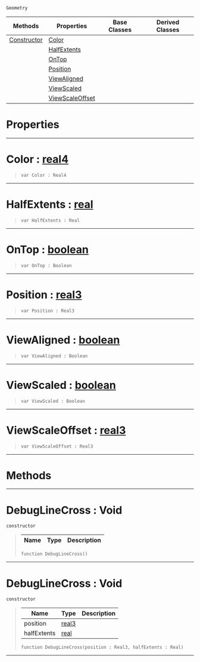  `Geometry`

|Methods|Properties|Base Classes|Derived Classes|
|---|---|---|---|
|[Constructor](debuglinecross.md#debuglinecross-void)|[Color](debuglinecross.md#color-zilch-engine-docume)| | |
| |[HalfExtents](debuglinecross.md#halfextents-zilch-engine)| | |
| |[OnTop](debuglinecross.md#ontop-zilch-engine-docume)| | |
| |[Position](debuglinecross.md#position-zilch-engine-doc)| | |
| |[ViewAligned](debuglinecross.md#viewaligned-zilch-engine)| | |
| |[ViewScaled](debuglinecross.md#viewscaled-zilch-engine-d)| | |
| |[ViewScaleOffset](debuglinecross.md#viewscaleoffset-zilch-eng)| | |


 #  Properties


---  
 #  Color : [real4](../nada_base_types/real4.md)

> 
> ```TS:Nada
> var Color : Real4


---  
 #  HalfExtents : [real](../nada_base_types/real.md)

> 
> ```TS:Nada
> var HalfExtents : Real


---  
 #  OnTop : [boolean](../nada_base_types/boolean.md)

> 
> ```TS:Nada
> var OnTop : Boolean


---  
 #  Position : [real3](../nada_base_types/real3.md)

> 
> ```TS:Nada
> var Position : Real3


---  
 #  ViewAligned : [boolean](../nada_base_types/boolean.md)

> 
> ```TS:Nada
> var ViewAligned : Boolean


---  
 #  ViewScaled : [boolean](../nada_base_types/boolean.md)

> 
> ```TS:Nada
> var ViewScaled : Boolean


---  
 #  ViewScaleOffset : [real3](../nada_base_types/real3.md)

> 
> ```TS:Nada
> var ViewScaleOffset : Real3


---  
 #  Methods


---  
 #  DebugLineCross : Void

 `constructor`

> 
> |Name|Type|Description|
> |---|---|---|
> ```TS:Nada
> function DebugLineCross()
> ``` 


---  
 #  DebugLineCross : Void

 `constructor`

> 
> |Name|Type|Description|
> |---|---|---|
> |position|[real3](../nada_base_types/real3.md)| |
> |halfExtents|[real](../nada_base_types/real.md)| |
> ```TS:Nada
> function DebugLineCross(position : Real3, halfExtents : Real)
> ``` 


---  
 

 